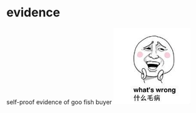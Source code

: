 # evidence
self-proof evidence of goo fish buyer
![image](https://github.com/AngelSXD/sxd_first_repository/blob/master/images/20160615165142.png)
